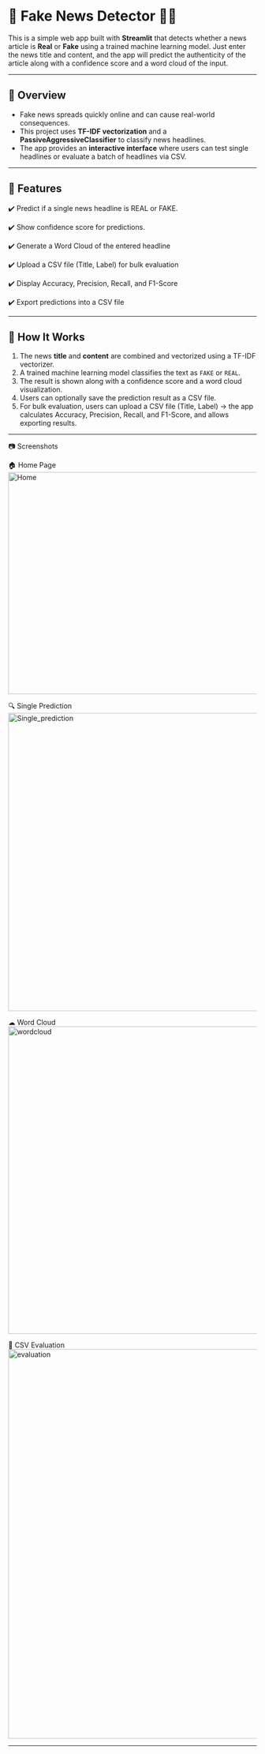 # 📰 Fake News Detector 🕵️‍♂️

This is a simple web app built with **Streamlit** that detects whether a news article is **Real** or **Fake** using a trained machine learning model. Just enter the news title and content, and the app will predict the authenticity of the article along with a confidence score and a word cloud of the input.

---

## 🔎 Overview

- Fake news spreads quickly online and can cause real-world consequences.  
- This project uses **TF-IDF vectorization** and a **PassiveAggressiveClassifier** to classify news headlines.  
- The app provides an **interactive interface** where users can test single headlines or evaluate a batch of headlines via CSV.

---
## 🚀 Features

✔️ Predict if a single news headline is REAL or FAKE.

✔️ Show confidence score for predictions.

✔️ Generate a Word Cloud of the entered headline

✔️ Upload a CSV file (Title, Label) for bulk evaluation

✔️ Display Accuracy, Precision, Recall, and F1-Score

✔️ Export predictions into a CSV file

---

## 🧠 How It Works

1. The news **title** and **content** are combined and vectorized using a TF-IDF vectorizer.
2. A trained machine learning model classifies the text as `FAKE` or `REAL`.
3. The result is shown along with a confidence score and a word cloud visualization.
4. Users can optionally save the prediction result as a CSV file.
5. For bulk evaluation, users can upload a CSV file (Title, Label) → the app calculates Accuracy, Precision, Recall, and F1-Score, and allows exporting results.

---
📷 Screenshots

🏠 Home Page
<img width="1197" height="450" alt="Home" src="https://github.com/user-attachments/assets/c65bbd17-9541-4ddf-82a7-2d9acacef425" />

🔍 Single Prediction
<img width="1319" height="604" alt="Single_prediction" src="https://github.com/user-attachments/assets/4619e278-e395-4ccf-8d70-8c87ef13ff19" />

☁ Word Cloud
<img width="1102" height="623" alt="wordcloud" src="https://github.com/user-attachments/assets/31da86d6-b5ba-4078-bc63-09a319d0102c" />

📂 CSV Evaluation
<img width="1242" height="789" alt="evaluation" src="https://github.com/user-attachments/assets/9d1488ee-6c07-4182-89e3-8808b356fb7c" />

---

